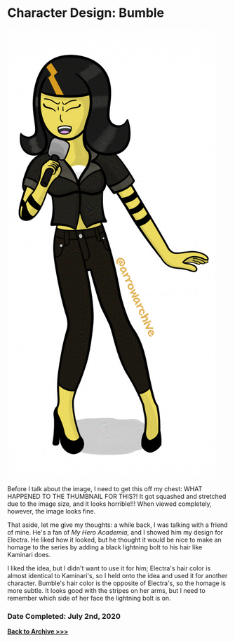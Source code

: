 # Character Design: Bumble

<img src="https://raw.githubusercontent.com/arrowarchive/The-Arrowarchive/master/docs/images/SPACE/bumble.png" alt="Bumble Design"
     onContextMenu="return false;">

Before I talk about the image, I need to get this off my chest: WHAT HAPPENED TO THE THUMBNAIL FOR THIS?! It got squashed and stretched due to the image size, and it looks horrible!!! When viewed completely, however, the image looks fine.

That aside, let me give my thoughts: a while back, I was talking with a friend of mine. He's a fan of *My Hero Academia*, and I showed him my design for Electra. He liked how it looked, but he thought it would be nice to make an homage to the series by adding a black lightning bolt to his hair like Kaminari does.

I liked the idea, but I didn't want to use it for him; Electra's hair color is almost identical to Kaminari's, so I held onto the idea and used it for another character. Bumble's hair color is the opposite of Electra's, so the homage is more subtle. It looks good with the stripes on her arms, but I need to remember which side of her face the lightning bolt is on.

### Date Completed: July 2nd, 2020

**[Back to Archive >>>](https://arrowarchive.github.io/The-Arrowarchive/gallery)**

